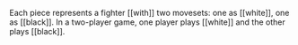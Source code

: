 Each piece represents a fighter [[with]] two movesets: one as [[white]], one as [[black]]. In a two-player game, one player plays [[white]] and the other plays [[black]].

